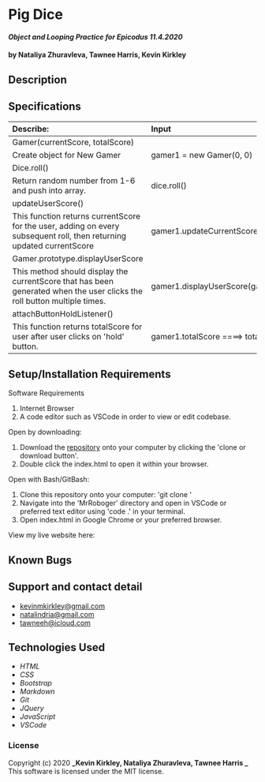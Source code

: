 # Pig Dice

#### _Object and Looping Practice for Epicodus 11.4.2020_

#### by Nataliya Zhuravleva, Tawnee Harris, Kevin Kirkley

## Description


## Specifications

| Describe:  | Input | Output |
| :-----------------------------------| :------------- | :------------- |
| Gamer(currentScore, totalScore) | | | 
| Create object for New Gamer | gamer1 = new Gamer(0, 0) | gamer1  {0, 0} |
| Dice.roll() | | |
| Return random number from 1-6 and push into array. | dice.roll() | rollValues [3, 5, 2, 3, 6, 5] |
| updateUserScore() | | |
| This function returns currentScore for the user, adding on every subsequent roll, then returning updated currentScore | gamer1.updateCurrentScore(gamer1.currentScore)| gamer1.currentScore += rollValue |
| Gamer.prototype.displayUserScore |||
| This method should display the currentScore that has been generated when the user clicks the roll button multiple times. | gamer1.displayUserScore(gamer1currentScore) | gamer1.currentScore to show in current roll section |
| attachButtonHoldListener() |||
| This function returns totalScore for user after user clicks on 'hold' button. | gamer1.totalScore ====> totalScore | gamer1.totalScore += currentScore |




## Setup/Installation Requirements

Software Requirements
1. Internet Browser
2. A code editor such as VSCode in order to view or edit codebase. 

Open by downloading:
1. Download the [repository]() onto your computer by clicking the 'clone or download button'.
2. Double click the index.html to open it within your browser.

Open with Bash/GitBash:
1. Clone this repository onto your computer: 'git clone '
2. Navigate into the 'MrRoboger' directory and open in VSCode or preferred text editor using 'code .' in your terminal.
3. Open index.html in Google Chrome or your preferred browser. 

View my live website here: 


## Known Bugs




## Support and contact detail

* <kevinmkirkley@gmail.com>
* <natalindria@gmail.com>
* <tawneeh@icloud.com>

## Technologies Used 

* _HTML_
* _CSS_
* _Bootstrap_
* _Markdown_
* _Git_
* _JQuery_
* _JavaScript_
* _VSCode_


### License

Copyright (c) 2020 **_Kevin Kirkley, Nataliya Zhuravleva, Tawnee Harris _**
This software is licensed under the MIT license.